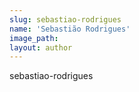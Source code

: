 ```yaml
---
slug: sebastiao-rodrigues
name: 'Sebastião Rodrigues'
image_path:
layout: author
---
```

sebastiao-rodrigues